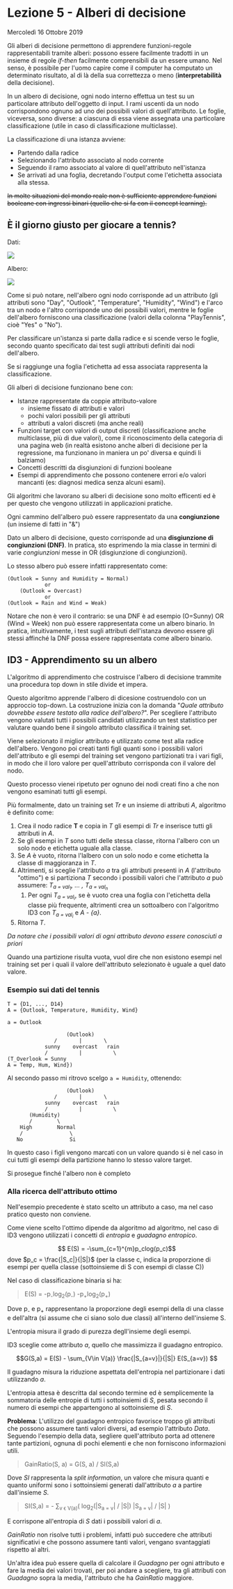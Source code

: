 # Lezione 5 - Alberi di decisione
Mercoledì 16 Ottobre 2019

Gli alberi di decisione permettono di apprendere funzioni-regole rappresentabili tramite alberi: possono essere facilmente tradotti in un insieme di regole _if-then_ facilmente comprensibili da un essere umano. Nel senso, è possibile per l'uomo capire come il computer ha computato un determinato risultato, al di là della sua correttezza o meno (__interpretabilità__ della decisione).

In un albero di decisione, ogni nodo interno effettua un test su un particolare attributo dell'oggetto di input. I rami uscenti da un nodo corrispondono ognuno ad uno dei possibili valori di quell'attributo. Le foglie, viceversa, sono diverse: a ciascuna di essa viene assegnata una particolare classificazione (utile in caso di classificazione multiclasse).

La classificazione di una istanza avviene:
* Partendo dalla radice
* Selezionando l'attributo associato al nodo corrente
* Seguendo il ramo associato al valore di quell'attributo nell'istanza
* Se arrivati ad una foglia, decretando l'output come l'etichetta associata alla stessa.

<strike>

In molte situazioni del mondo reale non è sufficiente apprendere funzioni booleane con ingressi binari (quello che si fa con il concept learning).

</strike>

## È il giorno giusto per giocare a tennis?

Dati:

![](./immagini/l7-tabella.png)

Albero:

![](./immagini/l7-albero.png)

Come si può notare, nell'albero ogni nodo corrisponde ad un attributo (gli attributi sono "Day", "Outlook", "Temperature", "Humidity", "Wind") e l'arco tra un nodo e l'altro corrisponde uno dei possibili valori, mentre le foglie dell'albero forniscono una classificazione (valori della colonna "PlayTennis", cioè "Yes" o "No").

Per classificare un'istanza si parte dalla radice e si scende verso le foglie, secondo quanto specificato dai test sugli attributi definiti dai nodi dell'albero.

Se si raggiunge una foglia l'etichetta ad essa associata rappresenta la classificazione.

Gli alberi di decisione funzionano bene con:

- Istanze rappresentate da coppie attributo-valore
    - insieme fissato di attributi e valori
    - pochi valori possibili per gli attributi
    - attributi a valori discreti (ma anche reali)
- Funzioni target con valori di output discreti (classificazione anche multiclasse, più di due valori), come il riconoscimento della categoria di una pagina web (in realtà esistono anche alberi di decisione per la regressione, ma funzionano in maniera un po' diversa e quindi li balziamo)
- Concetti descritti da disgiunzioni di funzioni booleane
- Esempi di apprendimento che possono contenere errori e/o valori mancanti (es: diagnosi medica senza alcuni esami).

Gli algoritmi che lavorano su alberi di decisione sono molto efficenti ed è per questo che vengono utilizzati in applicazioni pratiche.

Ogni cammino dell'albero può essere rappresentato da una __congiunzione__ (un insieme di fatti in "&")

Dato un albero di decisione, questo corrisponde ad una **disgiunzione di congiunzioni (DNF)**. In pratica, sto esprimendo la mia classe in termini di varie _congiunzioni_ messe in OR (disgiunzione di congiunzioni).

Lo stesso albero può essere infatti rappresentato come:

```
(Outlook = Sunny and Humidity = Normal) 
            or 
    (Outlook = Overcast)
            or
(Outlook = Rain and Wind = Weak) 
```
Notare che non è vero il contrario: se una DNF è ad esempio (O=Sunny) OR (Wind = Week) non può essere rappresentata come un albero binario. In pratica, intuitivamente, i test sugli attributi dell'istanza devono essere gli stessi affinché la DNF possa essere rappresentata come albero binario.

## ID3 - Apprendimento su un albero

L'algoritmo di apprendimento che costruisce l'albero di decisione trammite una procedura top down in stile divide et impera.

Questo algoritmo apprende l'albero di dicesione costruendolo con un approccio top-down. La costruzione inizia con la domanda "*Quale attributo dovrebbe essere testato alla radice dell'albero?*". 
Per scegliere l'attributo vengono valutati tutti i possibili candidati utilizzando un test statistico per valutare quando bene il singolo attributo classifica il training set.

Viene selezionato il miglior attributo e utilizzato come test alla radice dell'albero. Vengono poi creati tanti figli quanti sono i possibili valori dell'attributo e gli esempi del training set vengono partizionati tra i vari figli, in modo che il loro valore per quell'attributo corrisponda con il valore del nodo.

Questo processo vienei ripetuto per ognuno dei nodi creati fino a che non vengono esaminati tutti gli esempi.

Più formalmente, dato un training set *Tr* e un insieme di attributi *A*, algoritmo è definito come:

1. Crea il nodo radice **T** e copia in *T* gli esempi di *Tr* e inserisce tutti gli attributi in *A*.
2. Se gli esempi in *T* sono tutti delle stessa classe, ritorna l'albero con un solo nodo e etichetta uguale alla classe.
3. Se *A* è vuoto, ritorna l'lalbero con un solo nodo e come etichetta la classe di maggioranza in *T*.
4. Altrimenti, si sceglie l'attributo *a* tra gli attributi presenti in *A* (l'attributo "ottimo") e si partiziona *T* secondo i possibili valori che l'attributo *a* può assumere: *T<sub>a = val<sub>1</sub></sub>, ... ,  T<sub>a = val<sub>n</sub></sub>*
    1. Per ogni *T<sub>a = val<sub>i</sub></sub>*, se è vuoto crea una foglia con l'etichetta della classe più frequente, altrimenti crea un sottoalbero con l'algoritmo ID3 con *T<sub>a = val<sub>i</sub></sub>* e *A - {*a*}*.
5. Ritorna *T*.

_Da notare che i possibili valori di ogni attributo devono essere conosciuti a priori_

Quando una partizione risulta vuota, vuol dire che non esistono esempi nel training set per i quali il valore dell'attributo selezionato è uguale a quel dato valore.

### Esempio sui dati del tennis

```
T = {D1, ..., D14}
A = {Outlook, Temperature, Humidity, Wind}

a = Outlook

                   (Outlook)
               /       |       \
            sunny    overcast   rain
            /          |          \
(T_Overlook = Sunny
A = Temp, Hum, Wind})
```

Al secondo passo mi ritrovo scelgo `a = Humidity`, ottenendo:

```
                   (Outlook)
               /       |       \
            sunny    overcast   rain
            /          |          \
       (Humidity)
       /        \
    High        Normal
    /               \
   No               Si
```

In questo caso i figli vengono marcati con un valore quando si è nel caso in cui tutti gli esempi della partizione hanno lo stesso valore target.

Si prosegue finché l'albero non è completo

### Alla ricerca dell'attributo ottimo

Nell'esempio precedente è stato scelto un attributo a caso, ma nel caso pratico questo non conviene. 

Come viene scelto l'ottimo dipende da algoritmo ad algoritmo, nel caso di ID3 vengono utilizzati i concetti di *entropia* e *guadagno entropico*.

$$ E(S) = -\sum_{c=1}^{m}p_clog(p_c)$$
dove $p_c = \frac{|S_c|}{|S|}$ (per la classe c, indica la proporzione di esempi per quella classe (sottoinsieme di S con esempi di classe C))

Nel caso di classificazione binaria si ha:
> E(S) = -p<sub>-</sub>log<sub>2</sub>(p<sub>-</sub>) -p<sub>+</sub>log<sub>2</sub>(p<sub>+</sub>)

Dove p<sub>-</sub> e p<sub>+</sub> rappresentano la proporzione degli esempi della di una classe e dell'altra (si assume che ci siano solo due classi) all'interno dell'insieme S.

L'entropia misura il grado di purezza degll'insieme degli esempi.


ID3 sceglie come attributo *a*, quello che massimizza il guadagno entropico.

$$G(S,a) = E(S) - \sum_{V\in V(a)} \frac{|S_{a=v}|}{|S|} E(S_{a=v}) $$

Il guadagno misura la riduzione aspettata dell'entropia nel partizionare i dati utilizzando *a*.

L'entropia attesa è descritta dal secondo termine ed è semplicemente la sommatoria delle entropie di tutti i sottoinsiemi di *S*, pesata secondo il numero di esempi che appartengono al sottoinsieme di *S*.

**Problema**: L'utilizzo del guadagno entropico favorisce troppo gli attributi che possono assumere tanti valori diversi, ad esempio l'attributo *Data*.
Seguendo l'esempio della data, segliere quell'attributo porta ad ottenere tante partizioni, ognuna di pochi elementi e che non forniscono informazioni utili.

> GainRatio(S, a) = G(S, a) / SI(S,a)

Dove *SI* rappresenta la *split information*, un valore che misura quanti e quanto uniformi sono i sottoinsiemi generati dall'attributo *a* a partire dall'insieme *S*.

> SI(S,a) = - ∑<sub>v ϵ V(a)</sub>( log<sub>2</sub>(|S<sub>a = v</sub>| / |S|) |S<sub>a = v</sub>| / |S| )

E corrispone all'entropia di *S* dati i possibili valori di *a*.

*GainRatio* non risolve tutti i problemi, infatti può succedere che attributi significativi e che possono assumere tanti valori, vengano svantaggiati rispetto al altri. 

Un'altra idea può essere quella di calcolare il *Guadagno* per ogni attributo e fare la media dei valori trovati, per poi andare a scegliere, tra gli attributi con *Guadagno* sopra la media, l'attributo che ha *GainRatio* maggiore.

